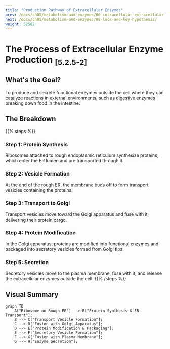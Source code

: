 ```yaml
---
title: "Production Pathway of Extracellular Enzymes"
prev: /docs/ch05/metabolism-and-enzymes/06-intracellular-extracellular-enzymes/
next: /docs/ch05/metabolism-and-enzymes/08-lock-and-key-hypothesis/
weight: 52502
---
```


# The Process of Extracellular Enzyme Production <sub>[5.2.5-2]</sub>

## What's the Goal?
To produce and secrete functional enzymes outside the cell where they can catalyze reactions in external environments, such as digestive enzymes breaking down food in the intestine.

## The Breakdown
{{% steps %}}
### Step 1: Protein Synthesis
Ribosomes attached to rough endoplasmic reticulum synthesize proteins, which enter the ER lumen and are transported through it.

### Step 2: Vesicle Formation
At the end of the rough ER, the membrane buds off to form transport vesicles containing the proteins.

### Step 3: Transport to Golgi
Transport vesicles move toward the Golgi apparatus and fuse with it, delivering their protein cargo.

### Step 4: Protein Modification
In the Golgi apparatus, proteins are modified into functional enzymes and packaged into secretory vesicles formed from Golgi tips.

### Step 5: Secretion
Secretory vesicles move to the plasma membrane, fuse with it, and release the extracellular enzymes outside the cell.
{{% /steps %}}

## Visual Summary
```mermaid
graph TD
    A["Ribosome on Rough ER"] --> B["Protein Synthesis & ER Transport"];
    B --> C["Transport Vesicle Formation"];
    C --> D["Fusion with Golgi Apparatus"];
    D --> E["Protein Modification & Packaging"];
    E --> F["Secretory Vesicle Formation"];
    F --> G["Fusion with Plasma Membrane"];
    G --> H["Enzyme Secretion"];
